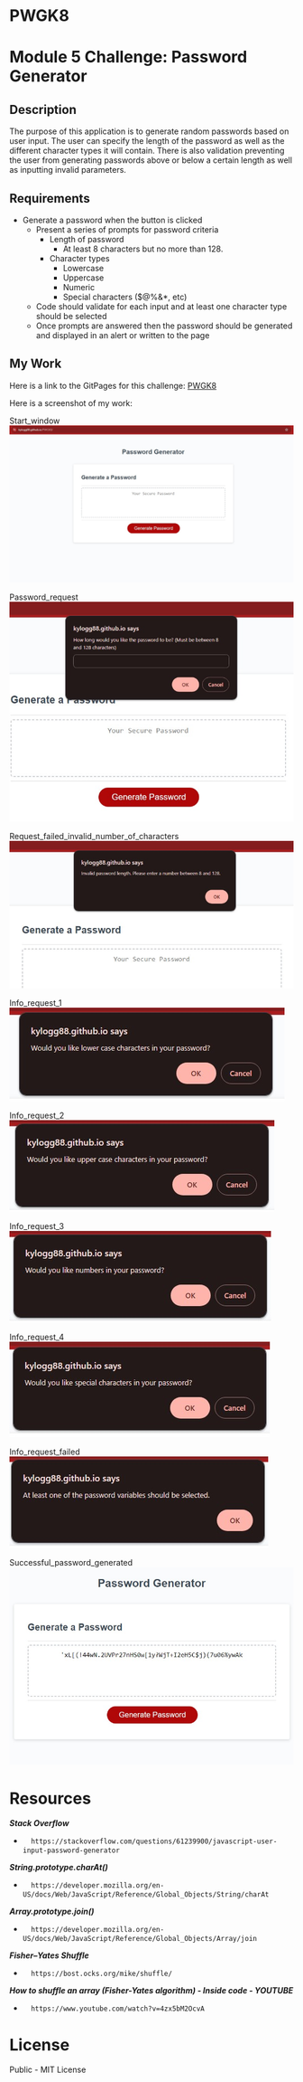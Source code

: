 # PWGK8

# Module 5 Challenge: Password Generator

## Description

The purpose of this application is to generate random passwords based on user input. The user can specify the length of the password as well as the different character types it will contain. There is also validation preventing the user from generating passwords above or below a certain length as well as inputting invalid parameters.

## Requirements

* Generate a password when the button is clicked
  * Present a series of prompts for password criteria
    * Length of password
      * At least 8 characters but no more than 128.
    * Character types
      * Lowercase
      * Uppercase
      * Numeric
      * Special characters ($@%&*, etc)
  * Code should validate for each input and at least one character type should be selected
  * Once prompts are answered then the password should be generated and displayed in an alert or written to the page

## My Work

Here is a link to the GitPages for this challenge: [PWGK8](https://kylogg88.github.io/PWGK8/)

Here is a screenshot of my work:

Start_window
![](images/Start_window.jpg)

Password_request       
![](images/Password_request.jpg)

Request_failed_invalid_number_of_characters
![](images/Request_failed_invalid_number_of_characters.jpg)

Info_request_1
![](images/Info_request_1.jpg)

Info_request_2
![](images/Info_request_2.jpg)

Info_request_3
![](images/Info_request_3.jpg)

Info_request_4
![](images/Info_request_4.jpg)

Info_request_failed
![](images/Info_request_failed.jpg)

Successful_password_generated
![](images/Successful_password_generated.jpg)

# Resources

***Stack Overflow***
*       https://stackoverflow.com/questions/61239900/javascript-user-input-password-generator
***String.prototype.charAt()***
*       https://developer.mozilla.org/en-US/docs/Web/JavaScript/Reference/Global_Objects/String/charAt
***Array.prototype.join()***
*       https://developer.mozilla.org/en-US/docs/Web/JavaScript/Reference/Global_Objects/Array/join
***Fisher–Yates Shuffle***
*       https://bost.ocks.org/mike/shuffle/
***How to shuffle an array (Fisher-Yates algorithm) - Inside code - YOUTUBE***
*       https://www.youtube.com/watch?v=4zx5bM2OcvA

# License

Public - MIT License
